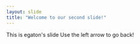 ```yaml
---
layout: slide
title: "Welcome to our second slide!"
---
```

This is egaton's slide
Use the left arrow to go back!